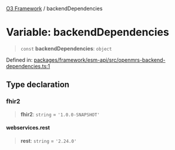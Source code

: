 [O3 Framework](../API.md) / backendDependencies

# Variable: backendDependencies

> `const` **backendDependencies**: `object`

Defined in: [packages/framework/esm-api/src/openmrs-backend-dependencies.ts:1](https://github.com/UjjawalPrabhat/openmrs-esm-core/blob/main/packages/framework/esm-api/src/openmrs-backend-dependencies.ts#L1)

## Type declaration

### fhir2

> **fhir2**: `string` = `'1.0.0-SNAPSHOT'`

#### webservices.rest

> **rest**: `string` = `'2.24.0'`
